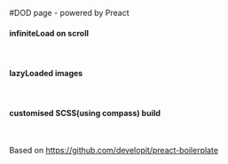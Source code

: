 #DOD page - powered by Preact
<br/>
<h4>infiniteLoad on scroll</h4>
<br/>
<h4>lazyLoaded images</h4>
<br/>
<h4>customised SCSS(using compass) build</h4>
<br/>

Based on https://github.com/developit/preact-boilerplate

